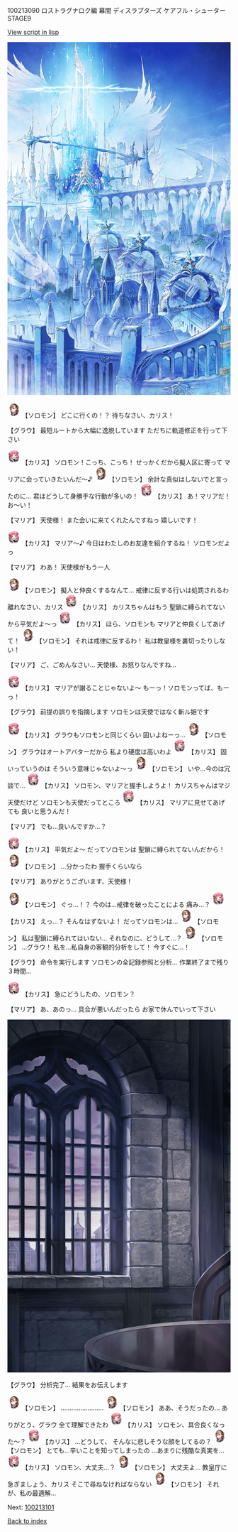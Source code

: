 100213090 ロストラグナロク編 幕間 ディスラプターズ  ケアフル・シューター  STAGE9

[View script in lisp](../scripts/100213090.txt)

![angel_world.png](../images/backgrounds/angel_world.png)

<img src="../images/units/3503111.png" alt="3503111.png" height="34"/>
【ソロモン】
どこに行くの！？
待ちなさい、カリス！

【グラウ】
最短ルートから大幅に逸脱しています
ただちに軌道修正を行って下さい

<img src="../images/units/3602511.png" alt="3602511.png" height="34"/>
【カリス】
ソロモン！こっち、こっち！
せっかくだから擬人区に寄って
マリアに会っていきたいんだ～♪

<img src="../images/units/3503111.png" alt="3503111.png" height="34"/>
【ソロモン】
余計な真似はしないでと言ったのに…
君はどうして身勝手な行動が多いの！

<img src="../images/units/3602511.png" alt="3602511.png" height="34"/>
【カリス】
あ！マリアだ！
お～い！

【マリア】
天使様！
また会いに来てくれたんですねっ
嬉しいです！

<img src="../images/units/3602511.png" alt="3602511.png" height="34"/>
【カリス】
マリア～♪
今日はわたしのお友達を紹介するね！
ソロモンだよっ

【マリア】
わあ！
天使様がもう一人

<img src="../images/units/3503111.png" alt="3503111.png" height="34"/>
【ソロモン】
擬人と仲良くするなんて…
戒律に反する行いは処罰されるわ
離れなさい、カリス

<img src="../images/units/3602511.png" alt="3602511.png" height="34"/>
【カリス】
カリスちゃんはもう
聖鎖に縛られてないから平気だよ～っ

<img src="../images/units/3602511.png" alt="3602511.png" height="34"/>
【カリス】
ほら、ソロモンも
マリアと仲良くしてあげて！

<img src="../images/units/3503111.png" alt="3503111.png" height="34"/>
【ソロモン】
それは戒律に反するわ！
私は教皇様を裏切ったりしない！

【マリア】
ご、ごめんなさい…
天使様、お怒りなんですね…

<img src="../images/units/3602511.png" alt="3602511.png" height="34"/>
【カリス】
マリアが謝ることじゃないよ～
もーっ！ソロモンってば、もーっ！

【グラウ】
前提の誤りを指摘します
ソロモンは天使ではなく斬ル姫です

<img src="../images/units/3602511.png" alt="3602511.png" height="34"/>
【カリス】
グラウもソロモンと同じくらい
固いよねーっ…

<img src="../images/units/3503111.png" alt="3503111.png" height="34"/>
【ソロモン】
グラウはオートアバターだから
私より硬度は高いわよ

<img src="../images/units/3602511.png" alt="3602511.png" height="34"/>
【カリス】
固いっていうのは
そういう意味じゃないよ～っ

<img src="../images/units/3503111.png" alt="3503111.png" height="34"/>
【ソロモン】
いや…今のは冗談で…

<img src="../images/units/3602511.png" alt="3602511.png" height="34"/>
【カリス】
ソロモン、マリアと握手しようよ！
カリスちゃんはマジ天使だけど
ソロモンも天使だってところ

<img src="../images/units/3602511.png" alt="3602511.png" height="34"/>
【カリス】
マリアに見せてあげても
良いと思うんだ！

【マリア】
でも…良いんですか…？

<img src="../images/units/3602511.png" alt="3602511.png" height="34"/>
【カリス】
平気だよ～
だってソロモンは
聖鎖に縛られてないんだから！

<img src="../images/units/3503111.png" alt="3503111.png" height="34"/>
【ソロモン】
…分かったわ
握手くらいなら

【マリア】
ありがとうございます、天使様！

<img src="../images/units/3503111.png" alt="3503111.png" height="34"/>
【ソロモン】
ぐっ…！？
今のは…戒律を破ったことによる
痛み…？

<img src="../images/units/3602511.png" alt="3602511.png" height="34"/>
【カリス】
えっ…？
そんなはずないよ！
だってソロモンは…

<img src="../images/units/3503111.png" alt="3503111.png" height="34"/>
【ソロモン】
私は聖鎖に縛られてはいない…
それなのに、どうして…？

<img src="../images/units/3503111.png" alt="3503111.png" height="34"/>
【ソロモン】
…グラウ！
私を…私自身の客観的分析をして！
今すぐに…！

【グラウ】
命令を実行します
ソロモンの全記録参照と分析…
作業終了まで残り３時間…

<img src="../images/units/3602511.png" alt="3602511.png" height="34"/>
【カリス】
急にどうしたの、ソロモン？

【マリア】
あ、あのっ…
具合が悪いんだったら
お家で休んでいって下さい

![church_room.png](../images/backgrounds/church_room.png)

【グラウ】
分析完了…
結果をお伝えします

<img src="../images/units/3503111.png" alt="3503111.png" height="34"/>
【ソロモン】
……………………

<img src="../images/units/3503111.png" alt="3503111.png" height="34"/>
【ソロモン】
ああ、そうだったの…
ありがとう、グラウ
全て理解できたわ

<img src="../images/units/3602511.png" alt="3602511.png" height="34"/>
【カリス】
ソロモン、具合良くなった～？

<img src="../images/units/3602511.png" alt="3602511.png" height="34"/>
【カリス】
…どうして、
そんなに悲しそうな顔をしてるの？

<img src="../images/units/3503111.png" alt="3503111.png" height="34"/>
【ソロモン】
とても…辛いことを知ってしまったの
…あまりに残酷な真実を…

<img src="../images/units/3602511.png" alt="3602511.png" height="34"/>
【カリス】
ソロモン、大丈夫…？

<img src="../images/units/3503111.png" alt="3503111.png" height="34"/>
【ソロモン】
大丈夫よ…
教皇庁に急ぎましょう、カリス
そこで尋ねなければならない

<img src="../images/units/3503111.png" alt="3503111.png" height="34"/>
【ソロモン】
それが、私の最適解…

Next: [100213101](100213101.md)

[Back to index](index.md)
